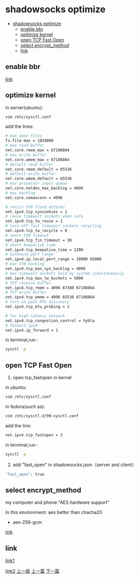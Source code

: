 # shadowsocks optimize


<!-- @import "[TOC]" {cmd="toc" depthFrom=1 depthTo=6 orderedList=false} -->
<!-- code_chunk_output -->

* [shadowsocks optimize](#shadowsocks-optimize)
	* [enable bbr](#enable-bbr)
	* [optimize kernel](#optimize-kernel)
	* [open TCP Fast Open](#open-tcp-fast-open)
	* [select encrypt_method](#select-encrypt_method)
	* [link](#link)

<!-- /code_chunk_output -->


## enable bbr

[link](https://github.com/iMeiji/shadowsocks_install/wiki/%E5%BC%80%E5%90%AFTCP-BBR%E6%8B%A5%E5%A1%9E%E6%8E%A7%E5%88%B6%E7%AE%97%E6%B3%95)

## optimize kernel

in server(ubuntu):
```sh
vim /etc/sysctl.conf
```

add the lines:
```sh
# max open files
fs.file-max = 1024000
# max read buffer
net.core.rmem_max = 67108864
# max write buffer
net.core.wmem_max = 67108864
# default read buffer
net.core.rmem_default = 65536
# default write buffer
net.core.wmem_default = 65536
# max processor input queue
net.core.netdev_max_backlog = 4096
# max backlog
net.core.somaxconn = 4096

# resist SYN flood attacks
net.ipv4.tcp_syncookies = 1
# reuse timewait sockets when safe
net.ipv4.tcp_tw_reuse = 1
# turn off fast timewait sockets recycling
net.ipv4.tcp_tw_recycle = 0
# short FIN timeout
net.ipv4.tcp_fin_timeout = 30
# short keepalive time
net.ipv4.tcp_keepalive_time = 1200
# outbound port range
net.ipv4.ip_local_port_range = 10000 65000
# max SYN backlog
net.ipv4.tcp_max_syn_backlog = 4096
# max timewait sockets held by system simultaneously
net.ipv4.tcp_max_tw_buckets = 5000
# TCP receive buffer
net.ipv4.tcp_rmem = 4096 87380 67108864
# TCP write buffer
net.ipv4.tcp_wmem = 4096 65536 67108864
# turn on path MTU discovery
net.ipv4.tcp_mtu_probing = 1

# for high-latency network
net.ipv4.tcp_congestion_control = hybla
# forward ipv4
net.ipv4.ip_forward = 1
```

in terminal,run :
```sh
sysctl -p
```

## open TCP Fast Open
1. open tcp_fastopen in kernel

in ubuntu:
```sh
vim /etc/sysctl.conf
```

in fedora(such as):
```sh
vim /etc/sysctl.d/99-sysctl.conf
```

add the line:
```sh
net.ipv4.tcp_fastopen = 3
```
in terminal,run :
```sh
sysctl -p
```

2. add "fast_open" in shadowsocks.json（server and client）
```sh
"fast_open": true
```

## select encrypt_method

my computer and phone:"AES hardware support"

In this environment: aes better than chacha20

* aes-256-gcm

[link](http://blog.csdn.net/Bleachswh/article/details/78079185)

## link

[link1](https://github.com/shadowsocks/shadowsocks/wiki/Optimizing-Shadowsocks)

[link2](https://github.com/iMeiji/shadowsocks_install/wiki/shadowsocks-optimize)
[上一级](base.md)
[上一篇](openresty_test.md)
[下一篇](ss_privoxy.md)
